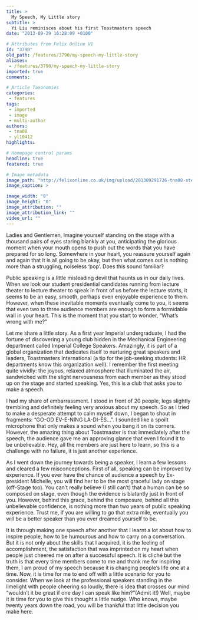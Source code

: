 ```yaml
---
title: >
  My Speech, My Little story
subtitle: >
  Yi Liu reminisces about his first Toastmasters speech
date: "2013-09-29 16:28:09 +0100"

# Attributes from Felix Online V1
id: "3790"
old_path: /features/3790/my-speech-my-little-story
aliases:
 - /features/3790/my-speech-my-little-story
imported: true
comments:

# Article Taxonomies
categories:
 - features
tags:
 - imported
 - image
 - multi-author
authors:
 - tna08
 - yl10412
highlights:

# Homepage control params
headline: true
featured: true

# Image metadata
image_path: "http://felixonline.co.uk/img/upload/201309291726-tna08-steve-jobs-cutout.jpg"
image_caption: >

image_width: "0"
image_height: "0"
image_attribution: ""
image_attribution_link: ""
video_url: ""
---
```


Ladies and Gentlemen, Imagine yourself standing on the stage with a thousand pairs of eyes staring blankly at you, anticipating the glorious moment when your mouth opens to push out the words that you have prepared for so long. Somewhere in your heart, you reassure yourself again and again that it is all going to be okay, but then what comes out is nothing more than a struggling, noiseless ‘pop’. Does this sound familiar?

Public speaking is a little misleading devil that haunts us in our daily lives. When we look our student presidential candidates running from lecture theater to lecture theater to speak in front of us before the lecture starts, it seems to be an easy, smooth, perhaps even enjoyable experience to them. However, when these inevitable moments eventually come to you, it seems that even two to three audience members are enough to form a formidable wall in your heart. This is the moment that you start to wonder, “What’s wrong with me?”

Let me share a little story. As a first year Imperial undergraduate, I had the fortune of discovering a young club hidden in the Mechanical Engineering department called Imperial College Speakers. Amazingly, it is part of a global organization that dedicates itself to nurturing great speakers and leaders, Toastmasters International (a tip for the job-seeking students: HR departments know this organization well). I remember the first meeting quite vividly: the joyous, relaxed atmosphere that illuminated the air, sandwiched with the slight nervousness from each member as they stood up on the stage and started speaking. Yes, this is a club that asks you to make a speech.

I had my share of embarrassment. I stood in front of 20 people, legs slightly trembling and definitely feeling very anxious about my speech. So as I tried to make a desperate attempt to calm myself down, I began to shout in fragments: “GO-OD EV-E-NING LA-DI-ES...”. I sounded like a spoilt microphone that only makes a sound when you bang it on its corners. However, the amazing thing about Toastmaster is that immediately after the speech, the audience gave me an approving glance that even I found it to be unbelievable. Hey, all the members are just here to learn, so this is a challenge with no failure, it is just another experience.

As I went down the journey towards being a speaker, I learn a few lessons and cleared a few misconceptions. First of all, speaking can be improved by experience. If you ever have the chance of audience a speech by Ex-president Michelle, you will find her to be the most graceful lady on stage (off-Stage too). You can’t really believe (I still can’t) that a human can be so composed on stage, even though the evidence is blatantly just in front of you. However, behind this grace, behind the composure, behind all this unbelievable confidence, is nothing more than two years of public speaking experience. Trust me, if you are willing to go that extra mile, eventually you will be a better speaker than you ever dreamed yourself to be.

It is through making one speech after another that I learnt a lot about how to inspire people, how to be humourous and how to carry on a conversation. But it is not only about the skills that I acquired, it is the feeling of accomplishment, the satisfaction that was imprinted on my heart when people just cheered me on after a successful speech. It is cliché but the truth is that every time members come to me and thank me for inspiring them, I am proud of my speech because it is changing people’s life one at a time.
 Now, it is time for me to end off with a little scenario for you to consider. When we look at the professional speakers standing in the limelight with people cheering so loudly, there is idea that crosses our mind “wouldn’t it be great if one day I can speak like him?”(Admit it!) Well, maybe it is time for you to give this thought a little nudge. Who knows, maybe twenty years down the road, you will be thankful that little decision you make here.
